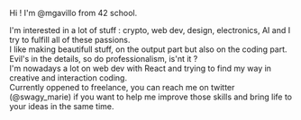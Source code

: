 Hi ! I'm @mgavillo from 42 school.

I'm interested in a lot of stuff : crypto, web dev, design, electronics, AI and I try to fulfill all of these passions.  
I like making beautifull stuff, on the output part but also on the coding part. Evil's in the details, so do professionalism, is'nt it ?   
I'm nowadays a lot on web dev with React and trying to find my way in creative and interaction coding.  
Currently oppened to freelance, you can reach me on twitter (@swagy_marie) if you want to help me improve those skills and bring life to your ideas in the same time.  
